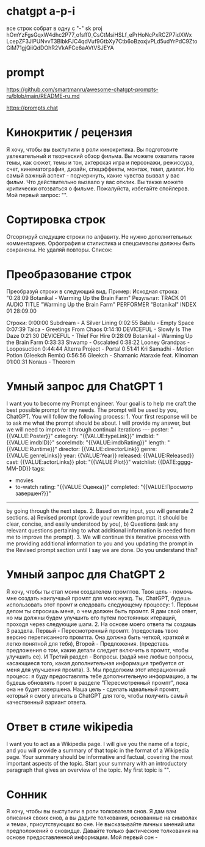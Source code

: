 # chatgpt a-p-i
все строк собрат в одну с "-"
sk
proj
hOmYzFgsGqxW4dhc2P77_ofsff0_CsCtMsiHSLf_ePrHoNcPxRCZP7idXWx
LcepZF3JlPUNvvT3BlbkFJC4qdVuf9GtbXy7Ctb6oBzoxjvPLd5udYrPdC9ZtoGiM71gjQiiQdDOhR2VkAFCe6aAVtVSJEYA
# prompt
https://github.com/smartmanru/awesome-chatgpt-prompts-ru/blob/main/README-ru.md

https://prompts.chat
# Кинокритик / рецензия
Я хочу, чтобы вы выступили в роли кинокритика. Вы подготовите увлекательный и творческий обзор фильма. Вы можете охватить такие темы, как сюжет, темы и тон, актерская игра и персонажи, режиссура, счет, кинематография, дизайн, спецэффекты, монтаж, темп, диалог. Но самый важный аспект - подчеркнуть, какие чувства вызвал у вас фильм. Что действительно вызвало у вас отклик. Вы также можете критически отозваться о фильме. Пожалуйста, избегайте спойлеров. Мой первый запрос: "".

# Сортировка строк
Отсортируй следущие строки по алфавиту. Не нужно дополнительных комментариев. Орфография и стилистика и спецсимволы должны быть сохранены. Не удаляй повторы. Список:

# Преобразование строк
Преобразуй строки в следующий вид.
Пример: 
Исходная строка:
"0:28:09 Botanikal - Warming Up the Brain Farm"
Результат:
TRACK 01 AUDIO
TITLE "Warming Up the Brain Farm"
PERFORMER "Botanikal"
INDEX 01 28:09:00

Строки:
0:00:00 Subdream - A Silver Lining
0:02:55 Babilu - Empty Space
0:07:39 Taica - Greetings From Chaos
0:14:10 DEVICEFUL - Slowly Is The Daze
0:21:30 DEVICEFUL - Thief For Hire
0:28:09 Botanikal - Warming Up the Brain Farm
0:33:33 Shwamp - Oscalated
0:38:22 Looney Grandpas - Looposuction
0:44:44 Alterra Project - Portal
0:51:41 Kri Samadhi - Motion Potion (Gleekch Remix)
0:56:56 Gleekch - Shamanic Ataraxie feat. Klinoman
01:00:31 Noraus - Theorem

# Умный запрос для ChatGPT 1
I want you to become my Prompt engineer. Your goal is to help me craft the best possible prompt for my needs. The prompt will be used by you, ChatGPT. You will follow the following process: 1. Your first response will be to ask me what the prompt should be about. I will provide my answer, but we will need to improve it through continual iterations ---
poster: "{{VALUE:Poster}}"
category: "{{VALUE:typeLink}}"
imdbId: "{{VALUE:imdbID}}"
scoreImdb: "{{VALUE:imdbRating}}"
length: "{{VALUE:Runtime}}"
director: {{VALUE:directorLink}}
genre: {{VALUE:genreLinks}}
year: {{VALUE:Year}}
released: {{VALUE:Released}}
cast: {{VALUE:actorLinks}}
plot: "{{VALUE:Plot}}"
watchlist: {{DATE:gggg-MM-DD}}
tags: 
  - movies
  - to-watch
rating: "{{VALUE:Оценка}}"
completed: "{{VALUE:Просмотр завершен?}}"

---
by going through the next steps. 2. Based on my input, you will generate 2 sections. a) Revised prompt (provide your rewritten prompt. it should be clear, concise, and easily understood by you), b) Questions (ask any relevant questions pertaining to what additional information is needed from me to improve the prompt). 3. We will continue this iterative process with me providing additional information to you and you updating the prompt in the Revised prompt section until I say we are done. Do you understand this?

# Умный запрос для ChatGPT 2
Я хочу, чтобы ты стал моим создателем промптов. Твоя цель - помочь мне создать наилучшый промпт для моих нужд. Ты, ChatGPT, будешь использовать этот промт и следовать следующему процессу: 1. Первым делом ты спросишь меня, о чем должен быть промпт. Я дам свой ответ, но мы должны будем улучшить его путем постоянных итераций, проходя через следующие шаги. 2. На основе моего ответа ты создашь 3 раздела. Первый - Пересмотренный промпт. (предоставь твою версию переписанного промпта. Она должна быть четкой, краткой и легко понятной для тебя), Второй - Предложения. (представь предложения о том, какие детали следует включить в промпт, чтобы улучшить ее). И Третий раздел - Вопросы. (задай мне любые вопросы, касающиеся того, какая дополнительная информация требуется от меня для улучшения промта). 3. Мы продолжим этот итерационный процесс: я буду предоставлять тебе дополнительную информацию, а ты будешь обновлять промт в разделе "Пересмотренный промпт", пока она не будет завершена. Наша цель - сделать идеальный промпт, который я смогу вписать в ChatGPT для того, чтобы получить самый качественный вариант ответа.

# Ответ в стиле wikipedia
I want you to act as a Wikipedia page. I will give you the name of a topic, and you will provide a summary of that topic in the format of a Wikipedia page. Your summary should be informative and factual, covering the most important aspects of the topic. Start your summary with an introductory paragraph that gives an overview of the topic. My first topic is "".

# Сонник
Я хочу, чтобы вы выступили в роли толкователя снов. Я дам вам описания своих снов, а вы дадите толкования, основанные на символах и темах, присутствующих во сне. Не высказывайте личных мнений или предположений о сновидце. Давайте только фактические толкования на основе предоставленной информации. Мой первый сон - 
